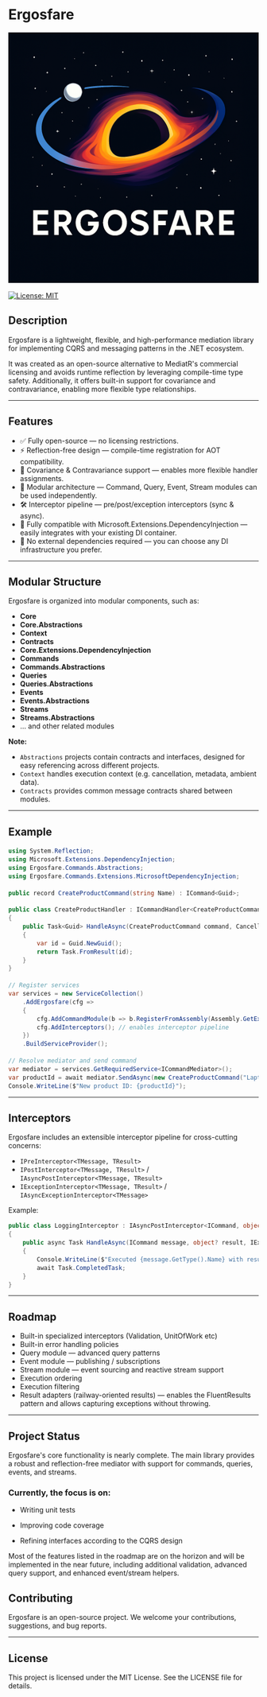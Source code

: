 
# Ergosfare
![7101c7df-6cac-4b25-994a-60e2adbdc546.png](7101c7df-6cac-4b25-994a-60e2adbdc546.png)

[![License: MIT](https://img.shields.io/badge/License-MIT-blue.svg)](LICENSE)

## Description

Ergosfare is a lightweight, flexible, and high-performance mediation library for implementing CQRS and messaging patterns in the .NET ecosystem.

It was created as an open-source alternative to MediatR's commercial licensing and avoids runtime reflection by leveraging compile-time type safety.
Additionally, it offers built-in support for covariance and contravariance, enabling more flexible type relationships.

---

## Features

* ✅ Fully open-source — no licensing restrictions.
* ⚡ Reflection-free design — compile-time registration for AOT compatibility.
* 🔄 Covariance & Contravariance support — enables more flexible handler assignments.
* 🧩 Modular architecture — Command, Query, Event, Stream modules can be used independently.
* 🛠 Interceptor pipeline — pre/post/exception interceptors (sync & async).
* 🔗 Fully compatible with Microsoft.Extensions.DependencyInjection — easily integrates with your existing DI container.
* 🔗 No external dependencies required — you can choose any DI infrastructure you prefer.

---

## Modular Structure

Ergosfare is organized into modular components, such as:

* **Core**
* **Core.Abstractions**
* **Context**
* **Contracts**
* **Core.Extensions.DependencyInjection**
* **Commands**
* **Commands.Abstractions**
* **Queries**
* **Queries.Abstractions**
* **Events**
* **Events.Abstractions**
* **Streams**
* **Streams.Abstractions**
* … and other related modules

**Note:**

* `Abstractions` projects contain contracts and interfaces, designed for easy referencing across different projects.
* `Context` handles execution context (e.g. cancellation, metadata, ambient data).
* `Contracts` provides common message contracts shared between modules.

---

## Example

```csharp
using System.Reflection;
using Microsoft.Extensions.DependencyInjection;
using Ergosfare.Commands.Abstractions;
using Ergosfare.Commands.Extensions.MicrosoftDependencyInjection;

public record CreateProductCommand(string Name) : ICommand<Guid>;

public class CreateProductHandler : ICommandHandler<CreateProductCommand, Guid>
{
    public Task<Guid> HandleAsync(CreateProductCommand command, CancellationToken cancellationToken = default)
    {
        var id = Guid.NewGuid();
        return Task.FromResult(id);
    }
}

// Register services
var services = new ServiceCollection()
    .AddErgosfare(cfg =>
    {
        cfg.AddCommandModule(b => b.RegisterFromAssembly(Assembly.GetExecutingAssembly()));
        cfg.AddInterceptors(); // enables interceptor pipeline
    })
    .BuildServiceProvider();

// Resolve mediator and send command
var mediator = services.GetRequiredService<ICommandMediator>();
var productId = await mediator.SendAsync(new CreateProductCommand("Laptop"));
Console.WriteLine($"New product ID: {productId}");
```

---

## Interceptors

Ergosfare includes an extensible interceptor pipeline for cross-cutting concerns:

* `IPreInterceptor<TMessage, TResult>`
* `IPostInterceptor<TMessage, TResult>` / `IAsyncPostInterceptor<TMessage, TResult>`
* `IExceptionInterceptor<TMessage, TResult>` / `IAsyncExceptionInterceptor<TMessage>`

Example:

```csharp
public class LoggingInterceptor : IAsyncPostInterceptor<ICommand, object>
{
    public async Task HandleAsync(ICommand message, object? result, IExecutionContext context, CancellationToken ct)
    {
        Console.WriteLine($"Executed {message.GetType().Name} with result {result}");
        await Task.CompletedTask;
    }
}
```

---

## Roadmap

* Built-in specialized interceptors (Validation, UnitOfWork etc)
* Built-in error handling policies
* Query module — advanced query patterns
* Event module — publishing / subscriptions
* Stream module — event sourcing and reactive stream support
* Execution ordering
* Execution filtering
* Result adapters (railway-oriented results) — enables the FluentResults pattern and allows capturing exceptions without throwing.
---
## Project Status

Ergosfare's core functionality is nearly complete. The main library provides a robust and reflection-free mediator with support for commands, queries, events, and streams.

### Currently, the focus is on:

- Writing unit tests

- Improving code coverage

- Refining interfaces according to the CQRS design

Most of the features listed in the roadmap are on the horizon and will be implemented in the near future, including additional validation, advanced query support, and enhanced event/stream helpers.
## Contributing

Ergosfare is an open-source project.
We welcome your contributions, suggestions, and bug reports.

---

## License

This project is licensed under the MIT License.
See the LICENSE file for details.

